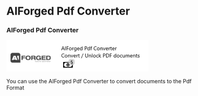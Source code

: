 # AIForged Pdf Converter

### AIForged Pdf Converter

![](../.gitbook/assets/52.png)

You can use the AIForged Pdf Converter to convert documents to the Pdf Format

